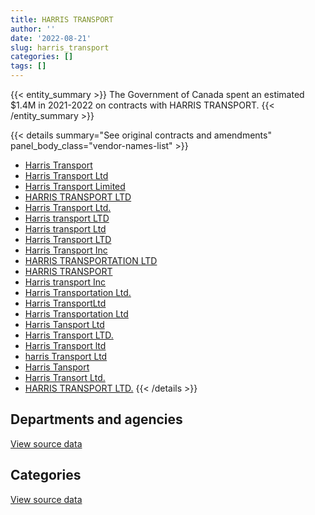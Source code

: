 ```yaml
---
title: HARRIS TRANSPORT
author: ''
date: '2022-08-21'
slug: harris_transport
categories: []
tags: []
---
```


<script src="/rmarkdown-libs/htmlwidgets/htmlwidgets.js"></script>
<link href="/rmarkdown-libs/datatables-css/datatables-crosstalk.css" rel="stylesheet" />
<script src="/rmarkdown-libs/datatables-binding/datatables.js"></script>
<script src="/rmarkdown-libs/jquery/jquery-3.6.0.min.js"></script>
<link href="/rmarkdown-libs/dt-core-bootstrap/css/dataTables.bootstrap.min.css" rel="stylesheet" />
<link href="/rmarkdown-libs/dt-core-bootstrap/css/dataTables.bootstrap.extra.css" rel="stylesheet" />
<script src="/rmarkdown-libs/dt-core-bootstrap/js/jquery.dataTables.min.js"></script>
<script src="/rmarkdown-libs/dt-core-bootstrap/js/dataTables.bootstrap.min.js"></script>
<link href="/rmarkdown-libs/crosstalk/css/crosstalk.min.css" rel="stylesheet" />
<script src="/rmarkdown-libs/crosstalk/js/crosstalk.min.js"></script>
<script src="/rmarkdown-libs/htmlwidgets/htmlwidgets.js"></script>
<link href="/rmarkdown-libs/datatables-css/datatables-crosstalk.css" rel="stylesheet" />
<script src="/rmarkdown-libs/datatables-binding/datatables.js"></script>
<script src="/rmarkdown-libs/jquery/jquery-3.6.0.min.js"></script>
<link href="/rmarkdown-libs/dt-core-bootstrap/css/dataTables.bootstrap.min.css" rel="stylesheet" />
<link href="/rmarkdown-libs/dt-core-bootstrap/css/dataTables.bootstrap.extra.css" rel="stylesheet" />
<script src="/rmarkdown-libs/dt-core-bootstrap/js/jquery.dataTables.min.js"></script>
<script src="/rmarkdown-libs/dt-core-bootstrap/js/dataTables.bootstrap.min.js"></script>
<link href="/rmarkdown-libs/crosstalk/css/crosstalk.min.css" rel="stylesheet" />
<script src="/rmarkdown-libs/crosstalk/js/crosstalk.min.js"></script>

{{< entity_summary >}}
The Government of Canada spent an estimated \$1.4M in 2021-2022 on contracts with HARRIS TRANSPORT.
{{< /entity_summary >}}

{{< details summary="See original contracts and amendments" panel_body_class="vendor-names-list" >}}
- [Harris Transport](https://search.open.canada.ca/en/ct/?sort=contract_value_f%20desc&page=1&search_text=%22Harris%20Transport%22)
- [Harris Transport Ltd](https://search.open.canada.ca/en/ct/?sort=contract_value_f%20desc&page=1&search_text=%22Harris%20Transport%20Ltd%22)
- [Harris Transport Limited](https://search.open.canada.ca/en/ct/?sort=contract_value_f%20desc&page=1&search_text=%22Harris%20Transport%20Limited%22)
- [HARRIS TRANSPORT LTD](https://search.open.canada.ca/en/ct/?sort=contract_value_f%20desc&page=1&search_text=%22HARRIS%20TRANSPORT%20LTD%22)
- [Harris Transport Ltd.](https://search.open.canada.ca/en/ct/?sort=contract_value_f%20desc&page=1&search_text=%22Harris%20Transport%20Ltd.%22)
- [Harris transport LTD](https://search.open.canada.ca/en/ct/?sort=contract_value_f%20desc&page=1&search_text=%22Harris%20transport%20LTD%22)
- [Harris transport Ltd](https://search.open.canada.ca/en/ct/?sort=contract_value_f%20desc&page=1&search_text=%22Harris%20transport%20Ltd%22)
- [Harris Transport LTD](https://search.open.canada.ca/en/ct/?sort=contract_value_f%20desc&page=1&search_text=%22Harris%20Transport%20LTD%22)
- [Harris Transport Inc](https://search.open.canada.ca/en/ct/?sort=contract_value_f%20desc&page=1&search_text=%22Harris%20Transport%20Inc%22)
- [HARRIS TRANSPORTATION LTD](https://search.open.canada.ca/en/ct/?sort=contract_value_f%20desc&page=1&search_text=%22HARRIS%20TRANSPORTATION%20LTD%22)
- [HARRIS TRANSPORT](https://search.open.canada.ca/en/ct/?sort=contract_value_f%20desc&page=1&search_text=%22HARRIS%20TRANSPORT%22)
- [Harris transport Inc](https://search.open.canada.ca/en/ct/?sort=contract_value_f%20desc&page=1&search_text=%22Harris%20transport%20Inc%22)
- [Harris Transportation Ltd.](https://search.open.canada.ca/en/ct/?sort=contract_value_f%20desc&page=1&search_text=%22Harris%20Transportation%20Ltd.%22)
- [Harris TransportLtd](https://search.open.canada.ca/en/ct/?sort=contract_value_f%20desc&page=1&search_text=%22Harris%20TransportLtd%22)
- [Harris Transportation Ltd](https://search.open.canada.ca/en/ct/?sort=contract_value_f%20desc&page=1&search_text=%22Harris%20Transportation%20Ltd%22)
- [Harris Tansport Ltd](https://search.open.canada.ca/en/ct/?sort=contract_value_f%20desc&page=1&search_text=%22Harris%20Tansport%20Ltd%22)
- [Harris Transport LTD.](https://search.open.canada.ca/en/ct/?sort=contract_value_f%20desc&page=1&search_text=%22Harris%20Transport%20LTD.%22)
- [Harris Transport ltd](https://search.open.canada.ca/en/ct/?sort=contract_value_f%20desc&page=1&search_text=%22Harris%20Transport%20ltd%22)
- [harris Transport Ltd](https://search.open.canada.ca/en/ct/?sort=contract_value_f%20desc&page=1&search_text=%22harris%20Transport%20Ltd%22)
- [Harris Tansport](https://search.open.canada.ca/en/ct/?sort=contract_value_f%20desc&page=1&search_text=%22Harris%20Tansport%22)
- [Harris Transort Ltd.](https://search.open.canada.ca/en/ct/?sort=contract_value_f%20desc&page=1&search_text=%22Harris%20Transort%20Ltd.%22)
- [HARRIS TRANSPORT LTD.](https://search.open.canada.ca/en/ct/?sort=contract_value_f%20desc&page=1&search_text=%22HARRIS%20TRANSPORT%20LTD.%22)
{{< /details >}}

## Departments and agencies

<div id="htmlwidget-1" style="width:100%;height:auto;" class="datatables html-widget"></div>
<script type="application/json" data-for="htmlwidget-1">{"x":{"style":"bootstrap","filter":"none","vertical":false,"data":[["<a href=\"/departments/dnd-mdn/\">National Defence<\/a>"],[5043696.38],[3601592.54],[3859276.71],[1370103]],"container":"<table class=\"table table-striped table-hover row-border order-column display\">\n  <thead>\n    <tr>\n      <th>Department<\/th>\n      <th>2018-2019<\/th>\n      <th>2019-2020<\/th>\n      <th>2020-2021<\/th>\n      <th>2021-2022<\/th>\n    <\/tr>\n  <\/thead>\n<\/table>","options":{"order":[[4,"desc"]],"pageLength":10,"autoWidth":true,"columnDefs":[{"targets":1,"render":"function(data, type, row, meta) {\n    return type !== 'display' ? data : DTWidget.formatCurrency(data, \"$\", 2, 3, \",\", \".\", true, null);\n  }"},{"targets":2,"render":"function(data, type, row, meta) {\n    return type !== 'display' ? data : DTWidget.formatCurrency(data, \"$\", 2, 3, \",\", \".\", true, null);\n  }"},{"targets":3,"render":"function(data, type, row, meta) {\n    return type !== 'display' ? data : DTWidget.formatCurrency(data, \"$\", 2, 3, \",\", \".\", true, null);\n  }"},{"targets":4,"render":"function(data, type, row, meta) {\n    return type !== 'display' ? data : DTWidget.formatCurrency(data, \"$\", 2, 3, \",\", \".\", true, null);\n  }"},{"width":"16%","targets":[1,2,3,4]},{"className":"dt-right","targets":[1,2,3,4]}],"orderClasses":false}},"evals":["options.columnDefs.0.render","options.columnDefs.1.render","options.columnDefs.2.render","options.columnDefs.3.render"],"jsHooks":[]}</script>
<p class="text-right">
<a href="https://github.com/GoC-Spending/contracts-data/tree/main/data/out/vendors/harris_transport/summary_by_fiscal_year_by_department.csv" class="source-data-link btn btn-link">View source data</a>
</p>

## Categories

<div id="htmlwidget-2" style="width:100%;height:auto;" class="datatables html-widget"></div>
<script type="application/json" data-for="htmlwidget-2">{"x":{"style":"bootstrap","filter":"none","vertical":false,"data":[["<a href=\"/categories/11_defence/\">Defence<\/a>"],[5043696.38],[3601592.54],[3859276.71],[1370103]],"container":"<table class=\"table table-striped table-hover row-border order-column display\">\n  <thead>\n    <tr>\n      <th>Category<\/th>\n      <th>2018-2019<\/th>\n      <th>2019-2020<\/th>\n      <th>2020-2021<\/th>\n      <th>2021-2022<\/th>\n    <\/tr>\n  <\/thead>\n<\/table>","options":{"order":[[4,"desc"]],"dom":"t","pageLength":30,"autoWidth":true,"columnDefs":[{"targets":1,"render":"function(data, type, row, meta) {\n    return type !== 'display' ? data : DTWidget.formatCurrency(data, \"$\", 2, 3, \",\", \".\", true, null);\n  }"},{"targets":2,"render":"function(data, type, row, meta) {\n    return type !== 'display' ? data : DTWidget.formatCurrency(data, \"$\", 2, 3, \",\", \".\", true, null);\n  }"},{"targets":3,"render":"function(data, type, row, meta) {\n    return type !== 'display' ? data : DTWidget.formatCurrency(data, \"$\", 2, 3, \",\", \".\", true, null);\n  }"},{"targets":4,"render":"function(data, type, row, meta) {\n    return type !== 'display' ? data : DTWidget.formatCurrency(data, \"$\", 2, 3, \",\", \".\", true, null);\n  }"},{"width":"16%","targets":[1,2,3,4]},{"className":"dt-right","targets":[1,2,3,4]}],"orderClasses":false,"lengthMenu":[10,25,30,50,100]}},"evals":["options.columnDefs.0.render","options.columnDefs.1.render","options.columnDefs.2.render","options.columnDefs.3.render"],"jsHooks":[]}</script>
<p class="text-right">
<a href="https://github.com/GoC-Spending/contracts-data/tree/main/data/out/vendors/harris_transport/summary_by_fiscal_year_by_category.csv" class="source-data-link btn btn-link">View source data</a>
</p>
